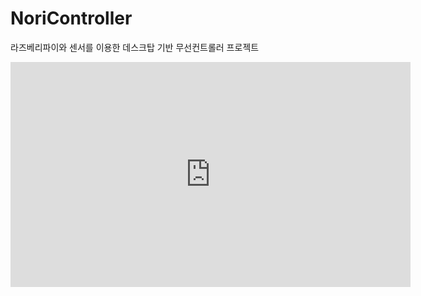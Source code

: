 # NoriController
라즈베리파이와 센서를 이용한  데스크탑 기반 무선컨트롤러 프로젝트

<iframe width="640" height="360" src="https://www.youtube.com/watch?v=t_fK7xvhH1s" frameborder="0" gesture="media" allowfullscreen=""></iframe>
